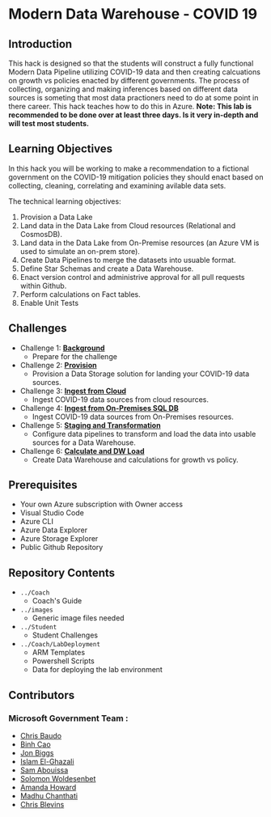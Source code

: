 
# Modern Data Warehouse - COVID 19
## Introduction
This hack is designed so that the students will construct a fully functional Modern Data Pipeline utilizing COVID-19 data and then creating calcuations on growth vs policies enacted by different governments.  The process of collecting, organizing and making inferences based on different data sources is someting that most data practioners need to do at some point in there career.  This hack teaches how to do this in Azure.
**Note:  This lab is recommended to be done over at least three days.  Is it very in-depth and will test most students.**

## Learning Objectives
In this hack you will be working to make a recommendation to a fictional government on the COVID-19 mitigation policies they should enact based on collecting, cleaning, correlating and examining avilable data sets.

The technical learning objectives:

1. Provision a Data Lake
2. Land data in the Data Lake from Cloud resources (Relational and CosmosDB).
3. Land data in the Data Lake from On-Premise resources (an Azure VM is used to simulate an on-prem store).
4. Create Data Pipelines to merge the datasets into usuable format.
5. Define Star Schemas and create a Data Warehouse.
6. Enact version control and administrive approval for all pull requests within Github.
7. Perform calculations on Fact tables.
8. Enable Unit Tests

## Challenges
- Challenge 1: **[Background](Student/01-Background.md)**
   - Prepare for the challenge
- Challenge 2: **[Provision](Student/02-Provision.md)**
   - Provision a Data Storage solution for landing your COVID-19 data sources.
- Challenge 3: **[Ingest from Cloud](Student/03-CloudIngest.md)**
   - Ingest COVID-19 data sources from cloud resources.
- Challenge 4: **[Ingest from On-Premises SQL DB](Student/04-OnPremIngest.md)**
   - Ingest COVID-19 data sources from On-Premises resources.
- Challenge 5: **[Staging and Transformation](Student/05-TransformLoad.md)**
   - Configure data pipelines to transform and load the data into usable sources for a Data Warehouse.
- Challenge 6: **[Calculate and DW Load](Student/06-Calculate.md)**
   - Create Data Warehouse and calculations for growth vs policy.

## Prerequisites
- Your own Azure subscription with Owner access
- Visual Studio Code
- Azure CLI
- Azure Data Explorer
- Azure Storage Explorer
- Public Github Repository

## Repository Contents
- `../Coach`
    - Coach's Guide
- `../images`
    - Generic image files needed
- `../Student`
    - Student Challenges
- `../Coach/LabDeployment`
    - ARM Templates
    - Powershell Scripts
    - Data for deploying the lab environment

## Contributors
### Microsoft Government Team :
- [Chris Baudo](https://github.com/chrisbaudo)
- [Binh Cao](https://github.com/binhcaomsft)
- [Jon Biggs](https://github.com/jobiggs)
- [Islam El-Ghazali ](https://github.com/islamtg)
- [Sam Abouissa](https://github.com/samy5317)
- [Solomon Woldesenbet](https://github.com/solomonwSLG)
- [Amanda Howard](https://github.com/amandajeanhoward11)
- [Madhu Chanthati](https://github.com/machanth)
- [Chris Blevins](https://github.com/blevinscm)